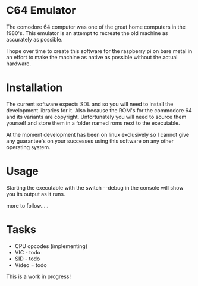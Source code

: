 C64 Emulator
===========

The comodore 64 computer was one of the great home computers in the 1980's. This emulator is an attempt to recreate the old machine as accurately as possible.

I hope over time to create this software for the raspberry pi on bare metal in an effort to make the machine as native as possible without the actual hardware.

Installation
============

The current software expects SDL and so you will need to install the development libraries for it. Also because the ROM's for the commodore 64 and its variants are copyright. Unfortunately you will need to source them yourself and store them in a folder named roms next to the executable.

At the moment development has been on linux exclusively so I cannot give any guarantee's on your successes using this software on any other operating system.

Usage
=====

Starting the executable with the switch --debug in the console will show you its output as it runs.

more to follow.....


Tasks
=====

- CPU opcodes (implementing)
- VIC - todo
- SID - todo
- Video = todo


This is a work in progress!